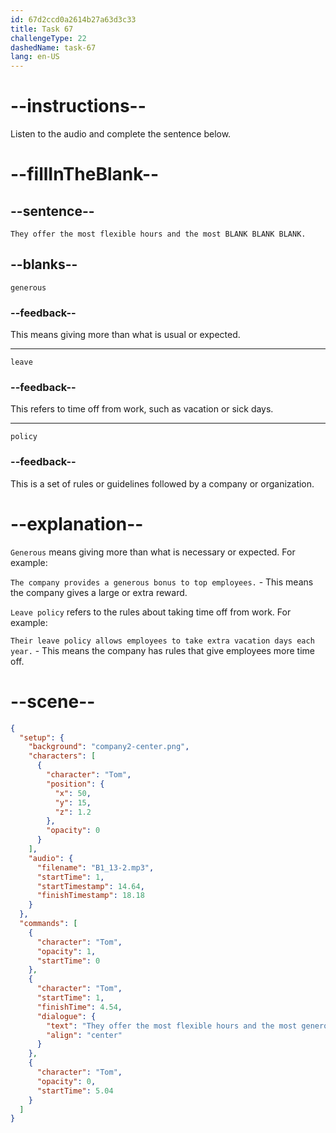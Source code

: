```yaml
---
id: 67d2ccd0a2614b27a63d3c33
title: Task 67
challengeType: 22
dashedName: task-67
lang: en-US
---
```


<!-- (Audio) Tom: They offer the most flexible hours and the most generous leave policy. -->

# --instructions--

Listen to the audio and complete the sentence below.

# --fillInTheBlank--

## --sentence--

`They offer the most flexible hours and the most BLANK BLANK BLANK.`  

## --blanks--

`generous`  

### --feedback--

This means giving more than what is usual or expected.  

---

`leave`  

### --feedback--

This refers to time off from work, such as vacation or sick days.  

---

`policy`  

### --feedback--

This is a set of rules or guidelines followed by a company or organization.  

# --explanation--

`Generous` means giving more than what is necessary or expected. For example:  

`The company provides a generous bonus to top employees.` - This means the company gives a large or extra reward.  

`Leave policy` refers to the rules about taking time off from work. For example:  

`Their leave policy allows employees to take extra vacation days each year.` - This means the company has rules that give employees more time off.

# --scene--

```json
{
  "setup": {
    "background": "company2-center.png",
    "characters": [
      {
        "character": "Tom",
        "position": {
          "x": 50,
          "y": 15,
          "z": 1.2
        },
        "opacity": 0
      }
    ],
    "audio": {
      "filename": "B1_13-2.mp3",
      "startTime": 1,
      "startTimestamp": 14.64,
      "finishTimestamp": 18.18
    }
  },
  "commands": [
    {
      "character": "Tom",
      "opacity": 1,
      "startTime": 0
    },
    {
      "character": "Tom",
      "startTime": 1,
      "finishTime": 4.54,
      "dialogue": {
        "text": "They offer the most flexible hours and the most generous leave policy.",
        "align": "center"
      }
    },
    {
      "character": "Tom",
      "opacity": 0,
      "startTime": 5.04
    }
  ]
}
```
